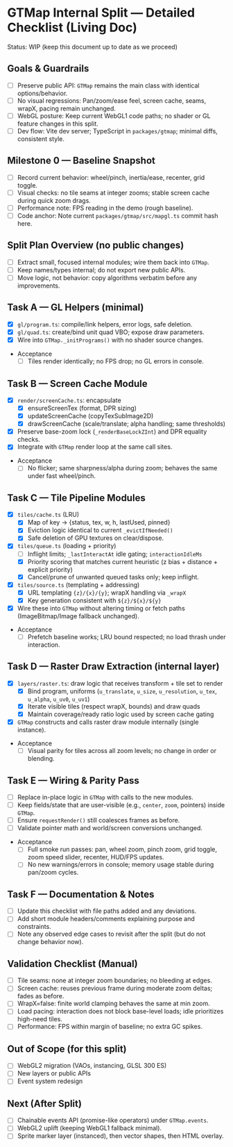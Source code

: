 # GTMap Internal Split — Detailed Checklist (Living Doc)

Status: WIP (keep this document up to date as we proceed)

## Goals & Guardrails

- [ ] Preserve public API: `GTMap` remains the main class with identical options/behavior.
- [ ] No visual regressions: Pan/zoom/ease feel, screen cache, seams, wrapX, pacing remain unchanged.
- [ ] WebGL posture: Keep current WebGL1 code paths; no shader or GL feature changes in this split.
- [ ] Dev flow: Vite dev server; TypeScript in `packages/gtmap`; minimal diffs, consistent style.

## Milestone 0 — Baseline Snapshot

- [ ] Record current behavior: wheel/pinch, inertia/ease, recenter, grid toggle.
- [ ] Visual checks: no tile seams at integer zooms; stable screen cache during quick zoom drags.
- [ ] Performance note: FPS reading in the demo (rough baseline).
- [ ] Code anchor: Note current `packages/gtmap/src/mapgl.ts` commit hash here.

## Split Plan Overview (no public changes)

- [ ] Extract small, focused internal modules; wire them back into `GTMap`.
- [ ] Keep names/types internal; do not export new public APIs.
- [ ] Move logic, not behavior: copy algorithms verbatim before any improvements.

## Task A — GL Helpers (minimal)

- [x] `gl/program.ts`: compile/link helpers, error logs, safe deletion.
- [x] `gl/quad.ts`: create/bind unit quad VBO; expose draw parameters.
- [x] Wire into `GTMap._initPrograms()` with no shader source changes.
- Acceptance
  - [ ] Tiles render identically; no FPS drop; no GL errors in console.

## Task B — Screen Cache Module

- [x] `render/screenCache.ts`: encapsulate
  - [x] ensureScreenTex (format, DPR sizing)
  - [x] updateScreenCache (copyTexSubImage2D)
  - [x] drawScreenCache (scale/translate; alpha handling; same thresholds)
- [x] Preserve base-zoom lock (`_renderBaseLockZInt`) and DPR equality checks.
- [x] Integrate with `GTMap` render loop at the same call sites.
- Acceptance
  - [ ] No flicker; same sharpness/alpha during zoom; behaves the same under fast wheel/pinch.

## Task C — Tile Pipeline Modules

- [x] `tiles/cache.ts` (LRU)
  - [x] Map of key → {status, tex, w, h, lastUsed, pinned}
  - [x] Eviction logic identical to current `_evictIfNeeded()`
  - [x] Safe deletion of GPU textures on clear/dispose.
- [x] `tiles/queue.ts` (loading + priority)
  - [ ] Inflight limits; `_lastInteractAt` idle gating; `interactionIdleMs`
  - [x] Priority scoring that matches current heuristic (z bias + distance + explicit priority)
  - [x] Cancel/prune of unwanted queued tasks only; keep inflight.
- [x] `tiles/source.ts` (templating + addressing)
  - [x] URL templating `{z}/{x}/{y}`; wrapX handling via `_wrapX`
  - [x] Key generation consistent with `${z}/${x}/${y}`
- [x] Wire these into `GTMap` without altering timing or fetch paths (ImageBitmap/Image fallback unchanged).
- Acceptance
  - [ ] Prefetch baseline works; LRU bound respected; no load thrash under interaction.

## Task D — Raster Draw Extraction (internal layer)

- [x] `layers/raster.ts`: draw logic that receives transform + tile set to render
  - [x] Bind program, uniforms (`u_translate`, `u_size`, `u_resolution`, `u_tex`, `u_alpha`, `u_uv0`, `u_uv1`)
  - [x] Iterate visible tiles (respect wrapX, bounds) and draw quads
  - [x] Maintain coverage/ready ratio logic used by screen cache gating
- [x] `GTMap` constructs and calls raster draw module internally (single instance).
- Acceptance
  - [ ] Visual parity for tiles across all zoom levels; no change in order or blending.

## Task E — Wiring & Parity Pass

- [ ] Replace in-place logic in `GTMap` with calls to the new modules.
- [ ] Keep fields/state that are user-visible (e.g., `center`, `zoom`, pointers) inside `GTMap`.
- [ ] Ensure `requestRender()` still coalesces frames as before.
- [ ] Validate pointer math and world/screen conversions unchanged.
- Acceptance
  - [ ] Full smoke run passes: pan, wheel zoom, pinch zoom, grid toggle, zoom speed slider, recenter, HUD/FPS updates.
  - [ ] No new warnings/errors in console; memory usage stable during pan/zoom cycles.

## Task F — Documentation & Notes

- [ ] Update this checklist with file paths added and any deviations.
- [ ] Add short module headers/comments explaining purpose and constraints.
- [ ] Note any observed edge cases to revisit after the split (but do not change behavior now).

## Validation Checklist (Manual)

- [ ] Tile seams: none at integer zoom boundaries; no bleeding at edges.
- [ ] Screen cache: reuses previous frame during moderate zoom deltas; fades as before.
- [ ] WrapX=false: finite world clamping behaves the same at min zoom.
- [ ] Load pacing: interaction does not block base-level loads; idle prioritizes high-need tiles.
- [ ] Performance: FPS within margin of baseline; no extra GC spikes.

## Out of Scope (for this split)

- [ ] WebGL2 migration (VAOs, instancing, GLSL 300 ES)
- [ ] New layers or public APIs
- [ ] Event system redesign

## Next (After Split)

- [ ] Chainable events API (promise-like operators) under `GTMap.events`.
- [ ] WebGL2 uplift (keeping WebGL1 fallback minimal).
- [ ] Sprite marker layer (instanced), then vector shapes, then HTML overlay.
